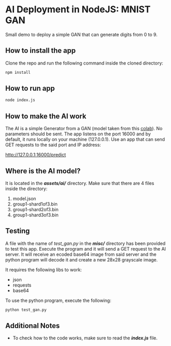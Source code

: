 # AI Deployment in NodeJS: MNIST GAN
Small demo to deploy a simple GAN that can generate digits from 0 to 9.

## How to install the app
Clone the repo and run the following command inside the cloned directory:

```bat
npm install
```

## How to run app

```bat
node index.js
```

## How to make the AI work
The AI is a simple Generator from a GAN (model taken from this [colab](https://colab.research.google.com/github/tensorflow/docs/blob/master/site/en/tutorials/generative/dcgan.ipynb)). No parameters should be sent.
The app listens on the port 16000 and by default, it runs locally on your machine (127.0.0.1).
Use an app that can send GET requests to the said port and IP address:

http://127.0.0.1:16000/predict

## Where is the AI model?
It is located in the *__assets/ai/__* directory. Make sure that there are 4 files inside the directory:
1. model.json
2. group1-shard1of3.bin
3. group1-shard2of3.bin
4. group1-shard3of3.bin

## Testing
A file with the name of *test_gan.py* in the *__misc/__* directory has been provided to test this app. Execute the program and it will send a GET request to the AI server. It will receive an ecoded base64 image from said server and the python program will decode it and create a new 28x28 grayscale image.

It requires the following libs to work:
* json
* requests
* base64

To use the python program, execute the following:

```bat
python test_gan.py
```

## Additional Notes
* To check how to the code works, make sure to read the *__index.js__* file.